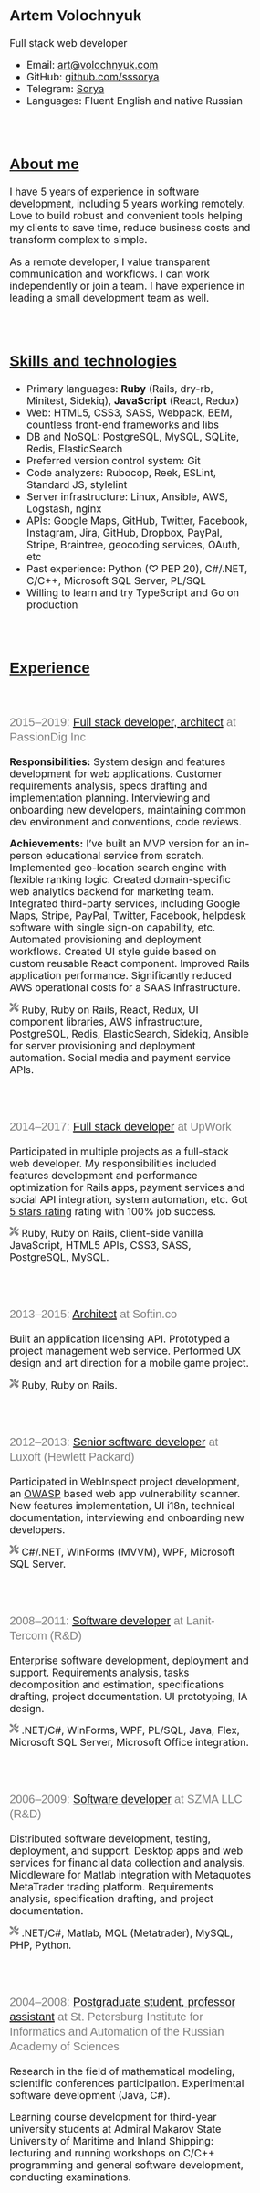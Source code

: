 <!DOCTYPE html>
<html lang="en">
<head>
  <meta charset="UTF-8">
  <link href="https://gmpg.org/xfn/11" rel="profile">
  <meta name="viewport" content="width=device-width, initial-scale=1.0, maximum-scale=1"><meta name="description" content="Full stack web developer. System architecture, requirements analysis, UI/UX, performance optimization, consulting. Ruby, Ruby on Rails, JavaScript, React, Redux, HTML5, CSS3."><title>Artem Volochnyuk</title>
  <link rel="icon" href="data:,">
  <link href="https://stackpath.bootstrapcdn.com/bootstrap/4.3.1/css/bootstrap.min.css" rel="stylesheet" integrity="sha384-ggOyR0iXCbMQv3Xipma34MD+dH/1fQ784/j6cY/iJTQUOhcWr7x9JvoRxT2MZw1T" crossorigin="anonymous">
  <link href="https://fonts.googleapis.com/css?family=PT+Sans:700&display=swap" rel="stylesheet">
  <style>
    h1,
    h2,
    h3 {
      font-family: "PT Sans", Helvetica, Arial, sans-serif;
    }

    h2 {
      margin-bottom: 1rem;
    }

    h3 {
      font-size: 1.25rem;
      font-weight: 500;
      color: gray;
      line-height: 1.3;
    }

    h1 > a,
    h2 > a,
    h3 > a {
      color: black;
    }

    h3 > em {
      font-style: normal;
    }

    .layout {
      font-size:  1.1rem;
      margin: calc(.5rem + 1vh) auto;
      max-width: 800px;
      padding: 0;
      width: calc(100% - 1rem);
    }

    .download-container {
      margin-top: .3rem;
      text-align: center;
    }

    .lead {
      font-weight: normal;
    }

    .screenshot {
      max-width:  100%;
    }

    .icon {
      fill: currentColor;
      height: 1rem;
      position: relative;
      top: -0.15rem;
    }

    .icon--tools {
      fill: gray;
    }

    .section {
      padding: 1rem 2rem 1rem 2rem;
      margin-bottom: 1rem;
    }

    .subsection {
      margin: 0 -2rem 1rem;
      padding: 1rem 2rem;
    }

    .section:target,
    .subsection:target {
      background-color: #ffffcc;
      border-color: #eeeedd;
    }

    section p:last-child,
    section ul:last-child,
    section ol:last-child,
    .subsection:last-child {
      margin-bottom:  0;
    }

    @media screen and (max-width: 500px) {
      .section,
      .subsection
      {
        padding: 1rem;
      }

      .subsection {
        margin: 0 -1rem 1rem;
      }

      .download-container {
        margin-top: 2rem;
      }
    }
  </style>
</head>
<body>
  <main class="container layout"><section class="section">
  <h1>Artem Volochnyuk</h1>
  <p class="lead">Full stack web developer</p>
  <ul>
    <li>
      Email:
      <a href="mailto:art@volochnyuk.com">art@volochnyuk.com</a>
    </li>
    <li>
      GitHub:
      <a href="http://github.com/sssorya">github.com/sssorya</a>
    </li>
    <li>
      Telegram:
      <a href="https://t.me/sorya_lft">Sorya</a>
    </li>
    <li>
      Languages: Fluent English and native Russian
    </li>
  </ul>
</section>

<section class="section" id="about">
  <h2><a href="#about">About me</a></h2>
  <p>
    I have 5 years of experience in software development, including 5 years working remotely. Love to build robust and convenient tools helping my clients to save time, reduce business costs and transform complex to simple.
  </p>
  <p>
    As a remote developer, I value transparent communication and workflows. I can work independently or join a team. I have experience in leading a small development team as well.
  </p>
</section>

<section class="section" id="tech">
  <h2><a href="#tech">Skills and technologies</a></h2>
  <ul>
    <li>Primary languages: <b>Ruby</b> (Rails, dry-rb, Minitest, Sidekiq), <b>JavaScript</b> (React, Redux)</li>
    <li>Web: HTML5, CSS3, SASS, Webpack, BEM, countless front-end frameworks and libs</li>
    <li>DB and NoSQL: PostgreSQL, MySQL, SQLite, Redis, ElasticSearch</li>
    <li>Preferred version control system: Git</li>
    <li>Code analyzers: Rubocop, Reek, ESLint, Standard JS, stylelint</li>
    <li>Server infrastructure: Linux, Ansible, AWS, Logstash, nginx</li>
    <li>APIs: Google Maps, GitHub, Twitter, Facebook, Instagram, Jira, GitHub, Dropbox, PayPal, Stripe, Braintree, geocoding services, OAuth, etc</li>
    <li>Past experience: Python (♡ PEP 20), C#/.NET, C/C++, Microsoft SQL Server, PL/SQL</li>
    <li>Willing to learn and try TypeScript and Go on production</li>
  </ul>
</section>

<section class="section" id="experience">
  <h2><a href="#experience">Experience</a></h2>
  <section class="subsection" id="passiondig">
    <h3>
      <span class="text-muted">2015–2019:</span>
      <a href="#passiondig">Full stack developer, architect</a>
      at PassionDig Inc
    </h3>
    <p>
      <b>Responsibilities:</b> System design and features development for web applications. Customer requirements analysis, specs drafting and implementation planning. Interviewing and onboarding new developers, maintaining common dev environment and conventions, code reviews.
    </p>
    <p>
      <b>Achievements:</b> I’ve built an MVP version for an in-person educational service from scratch. Implemented geo-location search engine with flexible ranking logic. Created domain-specific web analytics backend for marketing team. Integrated third-party services, including Google Maps, Stripe, PayPal, Twitter, Facebook, helpdesk software with single sign-on capability, etc. Automated provisioning and deployment workflows. Created UI style guide based on custom reusable React component. Improved Rails application performance. Significantly reduced AWS operational costs for a SAAS infrastructure.
    </p>
    <p>
      <svg class="icon icon--tools" xmlns="http://www.w3.org/2000/svg" viewBox="0 0 512 512"><path d="M501.1 395.7L384 278.6c-23.1-23.1-57.6-27.6-85.4-13.9L192 158.1V96L64 0 0 64l96 128h62.1l106.6 106.6c-13.6 27.8-9.2 62.3 13.9 85.4l117.1 117.1c14.6 14.6 38.2 14.6 52.7 0l52.7-52.7c14.5-14.6 14.5-38.2 0-52.7zM331.7 225c28.3 0 54.9 11 74.9 31l19.4 19.4c15.8-6.9 30.8-16.5 43.8-29.5 37.1-37.1 49.7-89.3 37.9-136.7-2.2-9-13.5-12.1-20.1-5.5l-74.4 74.4-67.9-11.3L334 98.9l74.4-74.4c6.6-6.6 3.4-17.9-5.7-20.2-47.4-11.7-99.6.9-136.6 37.9-28.5 28.5-41.9 66.1-41.2 103.6l82.1 82.1c8.1-1.9 16.5-2.9 24.7-2.9zm-103.9 82l-56.7-56.7L18.7 402.8c-25 25-25 65.5 0 90.5s65.5 25 90.5 0l123.6-123.6c-7.6-19.9-9.9-41.6-5-62.7zM64 472c-13.2 0-24-10.8-24-24 0-13.3 10.7-24 24-24s24 10.7 24 24c0 13.2-10.7 24-24 24z"/></svg>
 Ruby, Ruby on Rails, React, Redux, UI component libraries, AWS infrastructure, PostgreSQL, Redis, ElasticSearch, Sidekiq, Ansible for server provisioning and deployment automation. Social media and payment service APIs.
    </p>
  </section>
  <section class="subsection" id="upwork">
    <h3>
      <span class="text-muted">2014–2017:</span>
      <a href="#upwork">Full stack developer</a>
      at UpWork
    </h3>
    <p>
      Participated in multiple projects as a full-stack web developer. My responsibilities included features development and performance optimization for Rails apps, payment services and social API integration, system automation, etc. Got <a href="/upwork">5 stars rating</a> rating with 100% job success.
    </p>
    <p>
      <svg class="icon icon--tools" xmlns="http://www.w3.org/2000/svg" viewBox="0 0 512 512"><path d="M501.1 395.7L384 278.6c-23.1-23.1-57.6-27.6-85.4-13.9L192 158.1V96L64 0 0 64l96 128h62.1l106.6 106.6c-13.6 27.8-9.2 62.3 13.9 85.4l117.1 117.1c14.6 14.6 38.2 14.6 52.7 0l52.7-52.7c14.5-14.6 14.5-38.2 0-52.7zM331.7 225c28.3 0 54.9 11 74.9 31l19.4 19.4c15.8-6.9 30.8-16.5 43.8-29.5 37.1-37.1 49.7-89.3 37.9-136.7-2.2-9-13.5-12.1-20.1-5.5l-74.4 74.4-67.9-11.3L334 98.9l74.4-74.4c6.6-6.6 3.4-17.9-5.7-20.2-47.4-11.7-99.6.9-136.6 37.9-28.5 28.5-41.9 66.1-41.2 103.6l82.1 82.1c8.1-1.9 16.5-2.9 24.7-2.9zm-103.9 82l-56.7-56.7L18.7 402.8c-25 25-25 65.5 0 90.5s65.5 25 90.5 0l123.6-123.6c-7.6-19.9-9.9-41.6-5-62.7zM64 472c-13.2 0-24-10.8-24-24 0-13.3 10.7-24 24-24s24 10.7 24 24c0 13.2-10.7 24-24 24z"/></svg>
 Ruby, Ruby on Rails, client-side vanilla JavaScript, HTML5 APIs, CSS3, SASS, PostgreSQL, MySQL.
    </p>
  </section>
  <section class="subsection" id="softinco">
    <h3>
      <span class="text-muted">2013–2015:</span>
      <a href="#softinco">Architect</a>
      at Softin.co
    </h3>
    <p>
      Built an application licensing API. Prototyped a project management web service. Performed UX design and art direction for a mobile game project.
    </p>
    <p>
      <svg class="icon icon--tools" xmlns="http://www.w3.org/2000/svg" viewBox="0 0 512 512"><path d="M501.1 395.7L384 278.6c-23.1-23.1-57.6-27.6-85.4-13.9L192 158.1V96L64 0 0 64l96 128h62.1l106.6 106.6c-13.6 27.8-9.2 62.3 13.9 85.4l117.1 117.1c14.6 14.6 38.2 14.6 52.7 0l52.7-52.7c14.5-14.6 14.5-38.2 0-52.7zM331.7 225c28.3 0 54.9 11 74.9 31l19.4 19.4c15.8-6.9 30.8-16.5 43.8-29.5 37.1-37.1 49.7-89.3 37.9-136.7-2.2-9-13.5-12.1-20.1-5.5l-74.4 74.4-67.9-11.3L334 98.9l74.4-74.4c6.6-6.6 3.4-17.9-5.7-20.2-47.4-11.7-99.6.9-136.6 37.9-28.5 28.5-41.9 66.1-41.2 103.6l82.1 82.1c8.1-1.9 16.5-2.9 24.7-2.9zm-103.9 82l-56.7-56.7L18.7 402.8c-25 25-25 65.5 0 90.5s65.5 25 90.5 0l123.6-123.6c-7.6-19.9-9.9-41.6-5-62.7zM64 472c-13.2 0-24-10.8-24-24 0-13.3 10.7-24 24-24s24 10.7 24 24c0 13.2-10.7 24-24 24z"/></svg>
 Ruby, Ruby on Rails.
    </p>
  </section>
  <section class="subsection" id="hp">
    <h3>
      <span class="text-muted">2012–2013:</span>
      <a href="#hp">Senior software developer</a>
      at Luxoft (Hewlett Packard)
    </h3>
    <p>
      Participated in WebInspect project development, an <a href="https://owasp.org">OWASP</a> based web app vulnerability scanner. New features implementation, UI i18n, technical documentation, interviewing and onboarding new developers.
    </p>
    <p>
      <svg class="icon icon--tools" xmlns="http://www.w3.org/2000/svg" viewBox="0 0 512 512"><path d="M501.1 395.7L384 278.6c-23.1-23.1-57.6-27.6-85.4-13.9L192 158.1V96L64 0 0 64l96 128h62.1l106.6 106.6c-13.6 27.8-9.2 62.3 13.9 85.4l117.1 117.1c14.6 14.6 38.2 14.6 52.7 0l52.7-52.7c14.5-14.6 14.5-38.2 0-52.7zM331.7 225c28.3 0 54.9 11 74.9 31l19.4 19.4c15.8-6.9 30.8-16.5 43.8-29.5 37.1-37.1 49.7-89.3 37.9-136.7-2.2-9-13.5-12.1-20.1-5.5l-74.4 74.4-67.9-11.3L334 98.9l74.4-74.4c6.6-6.6 3.4-17.9-5.7-20.2-47.4-11.7-99.6.9-136.6 37.9-28.5 28.5-41.9 66.1-41.2 103.6l82.1 82.1c8.1-1.9 16.5-2.9 24.7-2.9zm-103.9 82l-56.7-56.7L18.7 402.8c-25 25-25 65.5 0 90.5s65.5 25 90.5 0l123.6-123.6c-7.6-19.9-9.9-41.6-5-62.7zM64 472c-13.2 0-24-10.8-24-24 0-13.3 10.7-24 24-24s24 10.7 24 24c0 13.2-10.7 24-24 24z"/></svg>
 C#/.NET, WinForms (MVVM), WPF, Microsoft SQL Server.
    </p>
  </section>
  <section class="subsection" id="tercom">
    <h3>
      <span class="text-muted">2008–2011:</span>
      <a href="#tercom">Software developer</a>
      at Lanit-Tercom (R&D)
    </h3>
    <p>
      Enterprise software development, deployment and support. Requirements analysis, tasks decomposition and estimation, specifications drafting, project documentation. UI prototyping, IA design.
    </p>
    <p>
      <svg class="icon icon--tools" xmlns="http://www.w3.org/2000/svg" viewBox="0 0 512 512"><path d="M501.1 395.7L384 278.6c-23.1-23.1-57.6-27.6-85.4-13.9L192 158.1V96L64 0 0 64l96 128h62.1l106.6 106.6c-13.6 27.8-9.2 62.3 13.9 85.4l117.1 117.1c14.6 14.6 38.2 14.6 52.7 0l52.7-52.7c14.5-14.6 14.5-38.2 0-52.7zM331.7 225c28.3 0 54.9 11 74.9 31l19.4 19.4c15.8-6.9 30.8-16.5 43.8-29.5 37.1-37.1 49.7-89.3 37.9-136.7-2.2-9-13.5-12.1-20.1-5.5l-74.4 74.4-67.9-11.3L334 98.9l74.4-74.4c6.6-6.6 3.4-17.9-5.7-20.2-47.4-11.7-99.6.9-136.6 37.9-28.5 28.5-41.9 66.1-41.2 103.6l82.1 82.1c8.1-1.9 16.5-2.9 24.7-2.9zm-103.9 82l-56.7-56.7L18.7 402.8c-25 25-25 65.5 0 90.5s65.5 25 90.5 0l123.6-123.6c-7.6-19.9-9.9-41.6-5-62.7zM64 472c-13.2 0-24-10.8-24-24 0-13.3 10.7-24 24-24s24 10.7 24 24c0 13.2-10.7 24-24 24z"/></svg>
 .NET/C#, WinForms, WPF, PL/SQL, Java, Flex, Microsoft SQL Server, Microsoft Office integration.
    </p>
  </section>
  <section class="subsection" id="szma">
    <h3>
      <span class="text-muted">2006–2009:</span>
      <a href="#szma">Software developer</a>
      at SZMA LLC (R&D)
    </h3>
    <p>
      Distributed software development, testing, deployment, and support. Desktop apps and web services for financial data collection and analysis. Middleware for Matlab integration with Metaquotes MetaTrader trading platform. Requirements analysis, specification drafting, and project documentation.
    </p>
    <p>
      <svg class="icon icon--tools" xmlns="http://www.w3.org/2000/svg" viewBox="0 0 512 512"><path d="M501.1 395.7L384 278.6c-23.1-23.1-57.6-27.6-85.4-13.9L192 158.1V96L64 0 0 64l96 128h62.1l106.6 106.6c-13.6 27.8-9.2 62.3 13.9 85.4l117.1 117.1c14.6 14.6 38.2 14.6 52.7 0l52.7-52.7c14.5-14.6 14.5-38.2 0-52.7zM331.7 225c28.3 0 54.9 11 74.9 31l19.4 19.4c15.8-6.9 30.8-16.5 43.8-29.5 37.1-37.1 49.7-89.3 37.9-136.7-2.2-9-13.5-12.1-20.1-5.5l-74.4 74.4-67.9-11.3L334 98.9l74.4-74.4c6.6-6.6 3.4-17.9-5.7-20.2-47.4-11.7-99.6.9-136.6 37.9-28.5 28.5-41.9 66.1-41.2 103.6l82.1 82.1c8.1-1.9 16.5-2.9 24.7-2.9zm-103.9 82l-56.7-56.7L18.7 402.8c-25 25-25 65.5 0 90.5s65.5 25 90.5 0l123.6-123.6c-7.6-19.9-9.9-41.6-5-62.7zM64 472c-13.2 0-24-10.8-24-24 0-13.3 10.7-24 24-24s24 10.7 24 24c0 13.2-10.7 24-24 24z"/></svg>
 .NET/C#, Matlab, MQL (Metatrader), MySQL, PHP, Python.
    </p>
  </section>
  <section class="subsection" id="postgrad">
    <h3>
      <span class="text-muted">2004–2008:</span>
      <a href="#postgrad">Postgraduate student, professor assistant</a>
      at St. Petersburg Institute for Informatics and Automation of the Russian Academy of Sciences
    </h3>
    <p>
      Research in the field of mathematical modeling, scientific conferences participation. Experimental software development (Java, C#).
    </p>
    <p>
      Learning course development for third-year university students at Admiral Makarov State University of Maritime and Inland Shipping: lecturing and running workshops on C/C++ programming and general software development, conducting examinations.
    </p>
  </section>
  <section class="subsection" id="711">
    <h3>
      <span class="text-muted">2003–2007:</span>
      <a href="#711">Software developer</a>
      at 7+11 Company Ltd.
    </h3>
    <p>
      Distributed software development for enterprise automation and monitoring systems. Data aggregation and visualization. Embedded software development. Requirements analysis, technical documentation.
    </p>
    <p>
      <svg class="icon icon--tools" xmlns="http://www.w3.org/2000/svg" viewBox="0 0 512 512"><path d="M501.1 395.7L384 278.6c-23.1-23.1-57.6-27.6-85.4-13.9L192 158.1V96L64 0 0 64l96 128h62.1l106.6 106.6c-13.6 27.8-9.2 62.3 13.9 85.4l117.1 117.1c14.6 14.6 38.2 14.6 52.7 0l52.7-52.7c14.5-14.6 14.5-38.2 0-52.7zM331.7 225c28.3 0 54.9 11 74.9 31l19.4 19.4c15.8-6.9 30.8-16.5 43.8-29.5 37.1-37.1 49.7-89.3 37.9-136.7-2.2-9-13.5-12.1-20.1-5.5l-74.4 74.4-67.9-11.3L334 98.9l74.4-74.4c6.6-6.6 3.4-17.9-5.7-20.2-47.4-11.7-99.6.9-136.6 37.9-28.5 28.5-41.9 66.1-41.2 103.6l82.1 82.1c8.1-1.9 16.5-2.9 24.7-2.9zm-103.9 82l-56.7-56.7L18.7 402.8c-25 25-25 65.5 0 90.5s65.5 25 90.5 0l123.6-123.6c-7.6-19.9-9.9-41.6-5-62.7zM64 472c-13.2 0-24-10.8-24-24 0-13.3 10.7-24 24-24s24 10.7 24 24c0 13.2-10.7 24-24 24z"/></svg>
 C, C#, MySQL, HTML, CSS
    </p>
  </section>
</section>

<section class="section" id="personal">
  <h2><a href="#personal">Personal projects</a></h2>
  <p>
    Most of my personal projects are open source. There are tools for system automation, text processing, web content management, Google Chrome extensions, etc. Here are some examples:
  </p>
  <ul>
    <li>
      <a href="https://frf.im">Freefeed Feeder</a> — an automated content publishing service built for <a href="https://freefeed.net">FreeFeed</a> social network. In production since 2017.
    </li>
    <li>
      <a href="https://github.com/dreikanter/boodka">boodka</a> — a sugar-free budget calculator. An experimental project, inspired by YNAB lacking multi-currency support.
    </li>
    <li>
      <a href="https://github.com/dreikanter/public-static">public-static</a> — a static website builder I've been using for my blog.
    </li>
    <li>
      <a href="https://github.com/dreikanter/wp2md">wp2md</a> — Wordpress data exporting tool for markdown-based static site builders.
    </li>
    <li>
      <a href="https://github.com/dreikanter/ruby-bookmarks">Ruby Bookmarks</a> — a collection of essential bookmarks related to Ruby programming language. I created it after I've just started learning Ruby, but soon it became quite popular. There is also <a href="https://github.com/dreikanter/sublime-bookmarks">Sublime Bookmarks</a>, based on the same concept.
    </li>
  </ul>
</section>

<section class="section" id="education">
  <h2><a href="#education">Education</a></h2>
  <p>
    Master Degree in Computer Science, St. Petersburg State University of Airspace Instrumentation (SUAI) Department of Automatic Control Systems. Specialty: Automatic Control and Information Processing Systems (2004).
  </p>
  <p>
    Postgraduate education, St. Petersburg Institute for Informatics and Automation of the Russian Academy of Sciences (SPIIRAS). Specialty: Mathematical and Software Support of Computers, Complex Systems, and Networks (2008).
  </p>
</section>

<section class="section" id="cert">
  <h2><a href="#cert">Training courses and certificates</a></h2>
  <ul>
    <li>oDesk tests: Ruby, Ruby on Rails.</li>
    <li>Smarterer.com: Python, Ruby, Ruby on Rails (master level).</li>
    <li>Brainbench certificates: С, HTML.</li>
    <li>Careerlab certificate: High-Level Architecture Design with UML.</li>
    <li>Artyom Gorbunov’s Educational Center certificate: User Experience design and Information Visualization.</li>
    <li>System Analysis School certificate for software requirements development course.</li>
    <li>Multiple Luxoft certificates on system analysis and software architecture.</li>
  </ul>
</section>

<section class="section" id="misc">
  <h2><a href="#misc">Miscellaneous</a></h2>
  <ul>
    <li>Some of my articles at Hacker Noon: <a href="https://hackernoon.com/@">hackernoon.com/@</a></li>
    <li>StackOverflow profile: <a href="https://stackoverflow.com/users/">stackoverflow.com/users/</a></li>
    <li>Have space suit — will travel</li>
  </ul>
</section>
</main>
</body>
</html>
